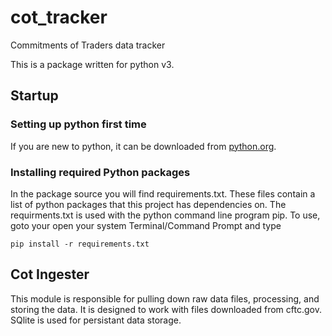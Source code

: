 # cot_tracker
Commitments of Traders data tracker

This is a package written for python v3.


## Startup
### Setting up python first time
If you are new to python, it can be downloaded from [python.org](https://python.org/downloads).

### Installing required Python packages
In the package source you will find requirements.txt. These files contain a list of python packages that this project has dependencies on. The requirments.txt is used with the python command line program pip.
To use, goto your open your system Terminal/Command Prompt and type 
```
pip install -r requirements.txt
```


## Cot Ingester

This module is responsible for pulling down raw data files, processing, and storing the data.
It is designed to work with files downloaded from cftc.gov.
SQlite is used for persistant data storage.